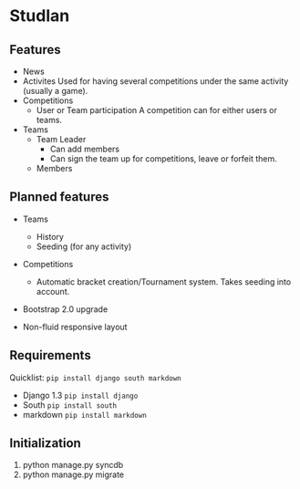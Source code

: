 # Studlan #

## Features ##
* News
* Activites
		Used for having several competitions under the same activity (usually a game).
* Competitions
	* User or Team participation
			A competition can for either users or teams.
* Teams
	* Team Leader
		* Can add members
		* Can sign the team up for competitions, leave or forfeit them.
	* Members

## Planned features ##
* Teams
	* History
	* Seeding (for any activity)

* Competitions
	* Automatic bracket creation/Tournament system.
			Takes seeding into account.
* Bootstrap 2.0 upgrade
* Non-fluid responsive layout

## Requirements ##
Quicklist: `pip install django south markdown`

* Django 1.3 `pip install django`
* South `pip install south`
* markdown `pip install markdown`



## Initialization ##
1. python manage.py syncdb
2. python manage.py migrate

